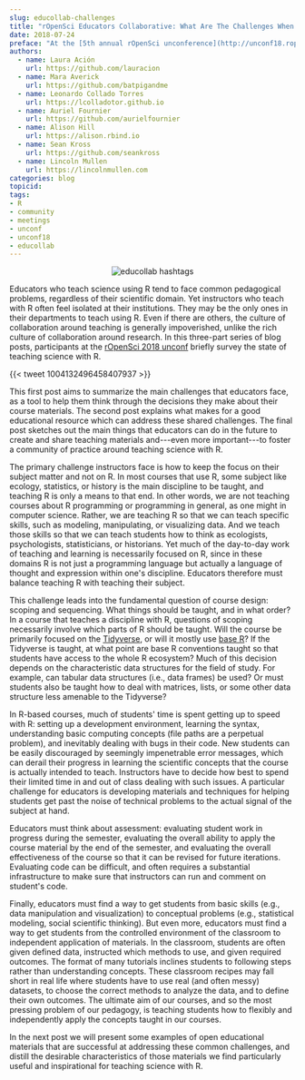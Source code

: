 ```yaml
---
slug: educollab-challenges
title: "rOpenSci Educators Collaborative: What Are The Challenges When Teaching Science With R?"
date: 2018-07-24
preface: "At the [5th annual rOpenSci unconference](http://unconf18.ropensci.org) in May 2018, a group of scientists and educators shared their experiences, frustrations, failures, and successes teaching science with R. What came out of this discussion was a framework for rOpenSci Educators’ Collaborative: a community of practice for people interested and engaged in science education using R. This blog post is the first of a three-post series about education and R, written by this group of unconf18 participants. Read about how to get involved [here](https://github.com/ropenscilabs/rOpenSciEd)."
authors:
  - name: Laura Ación
    url: https://github.com/lauracion
  - name: Mara Averick 
    url: https://github.com/batpigandme
  - name: Leonardo Collado Torres
    url: https://lcolladotor.github.io
  - name: Auriel Fournier 
    url: https://github.com/aurielfournier
  - name: Alison Hill
    url: https://alison.rbind.io
  - name: Sean Kross
    url: https://github.com/seankross
  - name: Lincoln Mullen
    url: https://lincolnmullen.com
categories: blog
topicid: 
tags:
- R
- community
- meetings
- unconf
- unconf18
- educollab
---
```


<center>
<img alt = 'educollab hashtags' src='/img/blog-images/2018-07-24-educollab-challenges/educollab-logo.png' />
</center>

Educators who teach science using R tend to face common pedagogical problems, regardless of their scientific domain. Yet instructors who teach with R often feel isolated at their institutions. They may be the only ones in their departments to teach using R. Even if there are others, the culture of collaboration around teaching is generally impoverished, unlike the rich culture of collaboration around research. In this three-part series of blog posts, participants at the [rOpenSci 2018 unconf](https://unconf18.ropensci.org/) briefly survey the state of teaching science with R. 

{{< tweet 1004132496458407937 >}}

This first post aims to summarize the main challenges that educators face, as a tool to help them think through the decisions they make about their course materials. The second post explains what makes for a good educational resource which can address these shared challenges. The final post sketches out the main things that educators can do in the future to create and share teaching materials and---even more important---to foster a community of practice around teaching science with R.

The primary challenge instructors face is how to keep the focus on their subject matter and not on R. In most courses that use R, some subject like ecology, statistics, or history is the main discipline to be taught, and teaching R is only a means to that end. In other words, we are not teaching courses about R programming or programming in general, as one might in computer science. Rather, we are teaching R so that we can teach specific skills, such as modeling, manipulating, or visualizing data. And we teach those skills so that we can teach students how to think as ecologists, psychologists, statisticians, or historians. Yet much of the day-to-day work of teaching and learning is necessarily focused on R, since in these domains R is not just a programming language but actually a language of thought and expression within one's discipline. Educators therefore must balance teaching R with teaching their subject.

This challenge leads into the fundamental question of course design: scoping and sequencing. What things should be taught, and in what order? In a course that teaches a discipline with R, questions of scoping necessarily involve which parts of R should be taught. Will the course be primarily focused on the [Tidyverse](https://www.tidyverse.org/), or will it mostly use [base R](https://www.r-project.org/)? If the Tidyverse is taught, at what point are base R conventions taught so that students have access to the whole R ecosystem? Much of this decision depends on the characteristic data structures for the field of study. For example, can tabular data structures (i.e., data frames) be used? Or must students also be taught how to deal with matrices, lists, or some other data structure less amenable to the Tidyverse? 

In R-based courses, much of students' time is spent getting up to speed with R: setting up a development environment, learning the syntax, understanding basic computing concepts (file paths are a perpetual problem), and inevitably dealing with bugs in their code. New students can be easily discouraged by seemingly impenetrable error messages, which can derail their progress in learning the scientific concepts that the course is actually intended to teach. Instructors have to decide how best to spend their limited time in and out of class dealing with such issues. A particular challenge for educators is developing materials and techniques for helping students get past the noise of technical problems to the actual signal of the subject at hand.

Educators must think about assessment: evaluating student work in progress during the semester, evaluating the overall ability to apply the course material by the end of the semester, and evaluating the overall effectiveness of the course so that it can be revised for future iterations. Evaluating code can be difficult, and often requires a substantial infrastructure to make sure that instructors can run and comment on student's code.

Finally, educators must find a way to get students from basic skills (e.g., data manipulation and visualization) to conceptual problems (e.g., statistical modeling, social scientific thinking). But even more, educators must find a way to get students from the controlled environment of the classroom to independent application of materials. In the classroom, students are often given defined data, instructed which methods to use, and given required outcomes. The format of many tutorials inclines students to following steps rather than understanding concepts. These classroom recipes may fall short in real life where students have to use real (and often messy) datasets, to choose the correct methods to analyze the data, and to define their own outcomes. The ultimate aim of our courses, and so the most pressing problem of our pedagogy, is teaching students how to flexibly and independently apply the concepts taught in our courses.

In the next post we will present some examples of open educational materials that are successful at addressing these common challenges, and distill the desirable characteristics of those materials we find particularly useful and inspirational for teaching science with R.
